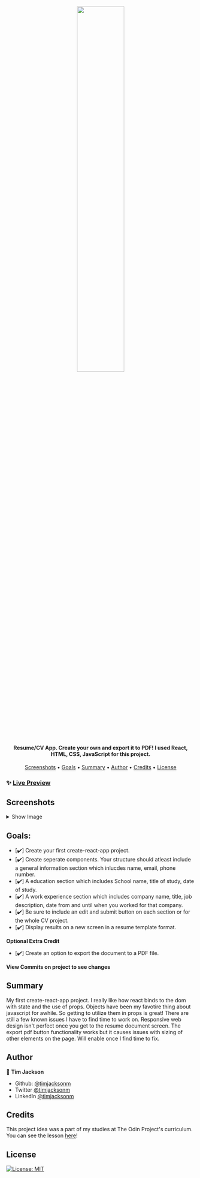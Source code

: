 <h1 align="center">
  <image src="dist/images/logoCVapp.png" width="50%"> 
</h1>

<h4 align="center">Resume/CV App. Create your own and export it to PDF! I used React, HTML, CSS, JavaScript for this project.</h4>

<p align="center">
  <a href="#screenshots">Screenshots</a> •
  <a href="#goals">Goals</a> •
  <a href="#summary">Summary</a> •
  <a href="#author">Author</a> •
    <a href="#credits">Credits</a> •
  <a href="#license">License</a>
</p>

### ✨ [Live Preview](https://timjacksonm.github.io/CV-App)

## Screenshots

<details>
  <summary>Show Image</summary>

![GIF demo](dist/images/)

The next couple images show responsive web design for multiple devices.

<image src="dist/images/resumeGIF.gif">
<image src="dist/images/s5preview.png">
<image src="dist/images/ipadpreview.png">
<image src="dist/images/ipadpropreview.png">
</details>

## Goals:

- [✔️] Create your first create-react-app project.
- [✔️] Create seperate components. Your structure should atleast include a general information section which inlucdes name, email, phone number.
- [✔️] A education section which includes School name, title of study, date of study.
- [✔️] A work experience section which includes company name, title, job description, date from and until when you worked for that company.
- [✔️] Be sure to include an edit and submit button on each section or for the whole CV project.
- [✔️] Display results on a new screen in a resume template format.

**Optional Extra Credit**

- [✔️] Create an option to export the document to a PDF file.

**View Commits on project to see changes**

## Summary

My first create-react-app project. I really like how react binds to the dom with state and the use of props. Objects have been my favotire thing about javascript for awhile. So getting to utilize them in props is great! There are still a few known issues I have to find time to work on. Responsive web design isn't perfect once you get to the resume document screen. The export pdf button functionality works but it causes issues with sizing of other elements on the page. Will enable once I find time to fix.

## Author

👤 **Tim Jackson**

- Github: [@timjacksonm](https://github.com/timjacksonm)
- Twitter [@timjacksonm](https://twitter.com/timjacksonm)
- LinkedIn [@timjacksonm](https://linkedin.com/in/timjacksonm)

## Credits

This project idea was a part of my studies at The Odin Project's curriculum. You can see the lesson <a href="https://www.theodinproject.com/paths/full-stack-javascript/courses/javascript/lessons/cv-application" target="_blank">here</a>!

## License

<p>
  <a href="https://choosealicense.com/licenses/mit/">
    <img alt="License: MIT" src="https://img.shields.io/badge/License-MIT-yellow.svg">
</p>
